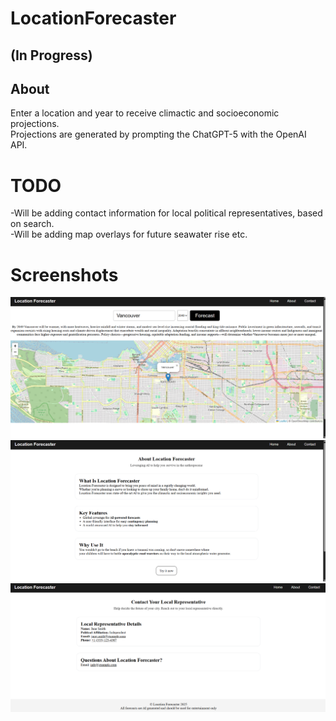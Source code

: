# LocationForecaster  

## (In Progress)  

## About  
Enter a location and year to receive climactic and socioeconomic projections.  
Projections are generated by prompting the ChatGPT-5 with the OpenAI API.

# TODO  
-Will be adding contact information for local political representatives, based on search.   
-Will be adding map overlays for future seawater rise etc.

# Screenshots
![Home Page](LocFor_app/screenshots/home_vancouver_example.png)
![About Page](LocFor_app/screenshots/about_example.png)
![Contact Page](LocFor_app/screenshots/contact_screenshot.png)
